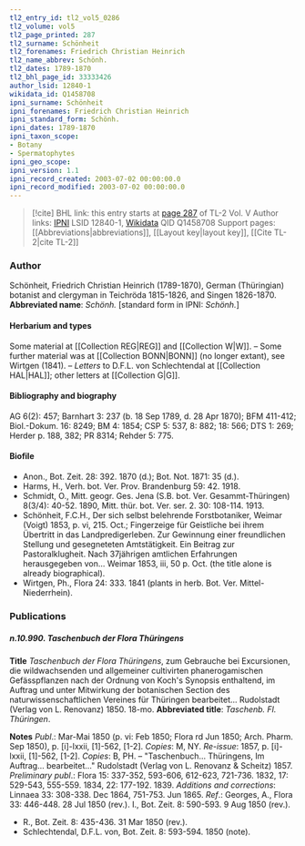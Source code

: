 ```yaml
---
tl2_entry_id: tl2_vol5_0286
tl2_volume: vol5
tl2_page_printed: 287
tl2_surname: Schönheit
tl2_forenames: Friedrich Christian Heinrich
tl2_name_abbrev: Schönh.
tl2_dates: 1789-1870
tl2_bhl_page_id: 33333426
author_lsid: 12840-1
wikidata_id: Q1458708
ipni_surname: Schönheit
ipni_forenames: Friedrich Christian Heinrich
ipni_standard_form: Schönh.
ipni_dates: 1789-1870
ipni_taxon_scope: 
- Botany
- Spermatophytes
ipni_geo_scope: 
ipni_version: 1.1
ipni_record_created: 2003-07-02 00:00:00.0
ipni_record_modified: 2003-07-02 00:00:00.0
---
```


> [!cite] BHL link: this entry starts at [page 287](https://www.biodiversitylibrary.org/page/33333426) of TL-2 Vol. V
> Author links: [IPNI](https://www.ipni.org/a/12840-1) LSID 12840-1, [Wikidata](https://www.wikidata.org/wiki/Q1458708) QID Q1458708
> Support pages: [[Abbreviations|abbreviations]], [[Layout key|layout key]], [[Cite TL-2|cite TL-2]]

### Author

Schönheit, Friedrich Christian Heinrich (1789-1870), German (Thüringian) botanist and clergyman in Teichröda 1815-1826, and Singen 1826-1870. 
**Abbreviated name**: *Schönh.* \[standard form in IPNI: *Schönh.*\]

#### Herbarium and types

Some material at [[Collection REG|REG]] and [[Collection W|W]]. – Some further material was at [[Collection BONN|BONN]] (no longer extant), see Wirtgen (1841). – *Letters* to D.F.L. von Schlechtendal at [[Collection HAL|HAL]]; other letters at [[Collection G|G]].

#### Bibliography and biography

AG 6(2): 457; Barnhart 3: 237 (b. 18 Sep 1789, d. 28 Apr 1870); BFM 411-412; Biol.-Dokum. 16: 8249; BM 4: 1854; CSP 5: 537, 8: 882; 18: 566; DTS 1: 269; Herder p. 188, 382; PR 8314; Rehder 5: 775.

#### Biofile

- Anon., Bot. Zeit. 28: 392. 1870 (d.); Bot. Not. 1871: 35 (d.).
- Harms, H., Verh. bot. Ver. Prov. Brandenburg 59: 42. 1918.
- Schmidt, O., Mitt. geogr. Ges. Jena (S.B. bot. Ver. Gesammt-Thüringen) 8(3/4): 40-52. 1890, Mitt. thür. bot. Ver. ser. 2. 30: 108-114. 1913.
- Schönheit, F.C.H., Der sich selbst belehrende Forstbotaniker, Weimar (Voigt) 1853, p. vi, 215. Oct.; Fingerzeige für Geistliche bei ihrem Übertritt in das Landpredigerleben. Zur Gewinnung einer freundlichen Stellung und gesegneteten Amtstätigkeit. Ein Beitrag zur Pastoralklugheit. Nach 37jährigen amtlichen Erfahrungen herausgegeben von... Weimar 1853, iii, 50 p. Oct. (the title alone is already biographical).
- Wirtgen, Ph., Flora 24: 333. 1841 (plants in herb. Bot. Ver. Mittel-Niederrhein).

### Publications

##### n.10.990. Taschenbuch der Flora Thüringens

**Title**
*Taschenbuch der Flora Thüringens*, zum Gebrauche bei Excursionen, die wildwachsenden und allgemeiner cultivirten phanerogamischen Gefässpflanzen nach der Ordnung von Koch's Synopsis enthaltend, im Auftrag und unter Mitwirkung der botanischen Section des naturwissenschaftlichen Vereines für Thüringen bearbeitet... Rudolstadt (Verlag von L. Renovanz) 1850. 18-mo.
**Abbreviated title**: *Taschenb. Fl. Thüringen*.

**Notes**
*Publ*.: Mar-Mai 1850 (p. vi: Feb 1850; Flora rd Jun 1850; Arch. Pharm. Sep 1850), p. \[i\]-lxxii, \[1\]-562, \[1-2\]. *Copies*: M, NY.
*Re-issue*: 1857, p. \[i\]-lxxii, \[1\]-562, \[1-2\]. *Copies*: B, PH. – "Taschenbuch... Thüringens, Im Auftrag... bearbeitet..." Rudolstadt (Verlag von L. Renovanz & Scheitz) 1857.
*Preliminary publ*.: Flora 15: 337-352, 593-606, 612-623, 721-736. 1832, 17: 529-543, 555-559. 1834, 22: 177-192. 1839.
*Additions and corrections*: Linnaea 33: 308-338. Dec 1864, 751-753. Jun 1865.
*Ref*.: Georges, A., Flora 33: 446-448. 28 Jul 1850 (rev.). I., Bot. Zeit. 8: 590-593. 9 Aug 1850 (rev.).
- R., Bot. Zeit. 8: 435-436. 31 Mar 1850 (rev.).
- Schlechtendal, D.F.L. von, Bot. Zeit. 8: 593-594. 1850 (note).

